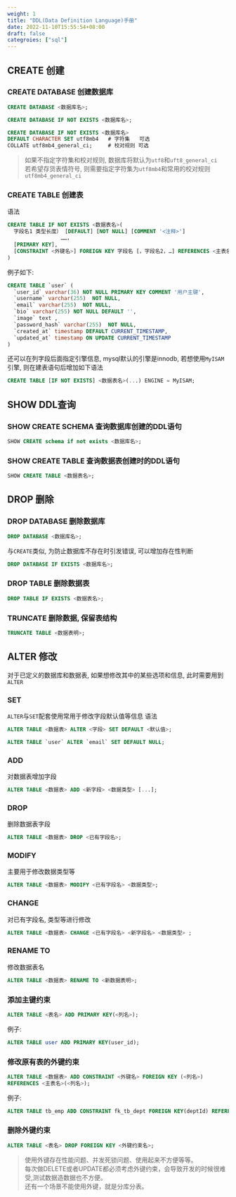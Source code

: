 ```yaml
---
weight: 1
title: "DDL(Data Definition Language)手册"
date: 2022-11-10T15:55:54+08:00
draft: false
categroies: ["sql"]
---
```




## CREATE 创建

### CREATE DATABASE 创建数据库
```sql
CREATE DATABASE <数据库名>;

CREATE DATABASE IF NOT EXISTS <数据库名>;

CREATE DATABASE IF NOT EXISTS <数据库名> 
DEFAULT CHARACTER SET utf8mb4   # 字符集   可选
COLLATE utf8mb4_general_ci;     # 校对规则 可选
```
> 如果不指定字符集和校对规则, 数据库将默认为`utf8`和`uft8_general_ci` <br>
> 若希望存货表情符号, 则需要指定字符集为`utf8mb4`和常用的校对规则`utf8mb4_general_ci`<br>

### CREATE TABLE 创建表

语法
```sql
CREATE TABLE IF NOT EXISTS <数据表名>(
  字段名1 类型长度） [DEFAULT] [NOT NULL] [COMMENT '<注释>'] 
                 ……， 
  [PRIMARY KEY], 
  [CONSTRAINT <外键名>] FOREIGN KEY 字段名 [，字段名2，…] REFERENCES <主表名> 主键列1 [，主键列2，…]
)
```

例子如下:
```sql
CREATE TABLE `user` (
  `user_id` varchar(36) NOT NULL PRIMARY KEY COMMENT '用户主键',
  `username` varchar(255)  NOT NULL,
  `email` varchar(255)  NOT NULL,
  `bio` varchar(255) NOT NULL DEFAULT '',
  `image` text ,
  `password_hash` varchar(255)  NOT NULL,
  `created_at` timestamp DEFAULT CURRENT_TIMESTAMP,
  `updated_at` timestamp ON UPDATE CURRENT_TIMESTAMP
) 
```

还可以在列字段后面指定引擎信息, mysql默认的引擎是innodb, 若想使用`MyISAM`引擎, 则在建表语句后增加如下语法
```sql
CREATE TABLE [IF NOT EXISTS] <数据表名>(...) ENGINE = MyISAM;
```


## SHOW DDL查询
### SHOW CREATE SCHEMA 查询数据库创建的DDL语句
```sql
SHOW CREATE schema if not exists <数据库名>;
```

### SHOW CREATE TABLE 查询数据表创建时的DDL语句
```sql
SHOW CREATE TABLE <数据表名>;
```


## DROP 删除

### DROP DATABASE 删除数据库
```sql
DROP DATABASE <数据库名>;
```
与`CREATE`类似, 为防止数据库不存在时引发错误, 可以增加存在性判断
```sql
DROP DATABASE IF EXISTS <数据库名>;
```

### DROP TABLE 删除数据表
```sql
DROP TABLE IF EXISTS <数据表名>;
```

### TRUNCATE 删除数据, 保留表结构
```sql
TRUNCATE TABLE <数据表明>;
```


## ALTER 修改
对于已定义的数据库和数据表, 如果想修改其中的某些选项和信息, 此时需要用到`ALTER`

### SET
`ALTER`与`SET`配套使用常用于修改字段默认值等信息
语法
```sql
ALTER TABLE <数据表> ALTER <字段> SET DEFAULT <默认值>;
```
```sql
ALTER TABLE `user` ALTER `email` SET DEFAULT NULL;
```

### ADD
对数据表增加字段
```sql
ALTER TABLE <数据表> ADD <新字段> <数据类型> [...];
```
### DROP
删除数据表字段
```sql
ALTER TABLE <数据表> DROP <已有字段名>;
```

### MODIFY
主要用于修改数据类型等
```sql
ALTER TABLE <数据表> MODIFY <已有字段名> <数据类型>;
```

### CHANGE
对已有字段名, 类型等进行修改
```sql
ALTER TABLE <数据表> CHANGE <已有字段名> <新字段名> <数据类型> ;
```

### RENAME TO
修改数据表名
```sql
ALTER TABLE <数据表> RENAME TO <新数据表明>;
```

### 添加主键约束
```sql
ALTER TABLE <表名> ADD PRIMARY KEY(<列名>);
```
例子:
```sql
ALTER TABLE user ADD PRIMARY KEY(user_id);
```

### 修改原有表的外键约束
```sql
ALTER TABLE <数据表> ADD CONSTRAINT <外键名> FOREIGN KEY (<列名>)
REFERENCES <主表名>(<列名>);  
```

例子:
```sql
ALTER TABLE tb_emp ADD CONSTRAINT fk_tb_dept FOREIGN KEY(deptId) REFERENCES tb_dept(id);
```

### 删除外键约束
```sql
ALTER TABLE <表名> DROP FOREIGN KEY <外键约束名>;
```

> 使用外键存在性能问题、并发死锁问题、使用起来不方便等等。<br>
> 每次做DELETE或者UPDATE都必须考虑外键约束，会导致开发的时候很难受,测试数据造数据也不方便。 <br>
> 还有一个场景不能使用外键，就是分库分表。


